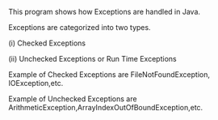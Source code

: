 This program shows how Exceptions are handled in Java.

Exceptions are categorized into two types.

(i) Checked Exceptions

(ii) Unchecked Exceptions or Run Time Exceptions

Example of Checked Exceptions are FileNotFoundException, IOException,etc.

Example of Unchecked Exceptions are ArithmeticException,ArrayIndexOutOfBoundException,etc.
